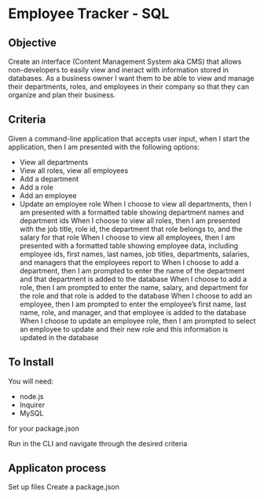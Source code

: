 # Employee Tracker - SQL

## Objective 

Create an interface (Content Management System aka CMS) that allows non-developers to easily view and ineract with information stored in databases. As a business owner I want them to be able to view and manage their departments, roles, and employees in their company so that they can organize and plan their business.

## Criteria
Given a command-line application that accepts user input, when I start the application, then I am presented with the following options: 
 - View all departments
 - View all roles, view all employees
 - Add a department
 - Add a role
 - Add an employee
 - Update an employee role 
When I choose to view all departments, then I am presented with a formatted table showing department names and department ids
When I choose to view all roles, then I am presented with the job title, role id, the department that role belongs to, and the salary for that role
When I choose to view all employees, then I am presented with a formatted table showing employee data, including employee ids, first names, last names, job titles, departments, salaries, and managers that the employees report to
When I choose to add a department, then I am prompted to enter the name of the department and that department is added to the database
When I choose to add a role, then I am prompted to enter the name, salary, and department for the role and that role is added to the database
When I choose to add an employee, then I am prompted to enter the employee’s first name, last name, role, and manager, and that employee is added to the database
When I choose to update an employee role, then I am prompted to select an employee to update and their new role and this information is updated in the database

## To Install 

You will need:
 - node.js
 - Inquirer
 - MySQL

for your package.json

Run in the CLI and navigate through the desired criteria 

## Applicaton process

Set up files 
Create a package.json
